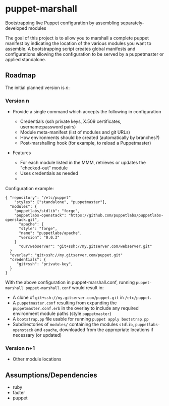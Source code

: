 puppet-marshall
===============

Bootstrapping live Puppet configuration by assembling separately-developed modules

The goal of this project is to allow you to marshall a complete puppet manifest by indicating the location of the various modules you want to assemble. A bootstrapping script creates global manifests and configurations allowing the configuration to be served by a puppetmaster or applied standalone.

Roadmap
-------

The initial planned version is _n_:

### Version n

* Provide a single command which accepts the following in configuration
    * Credentials (ssh private keys, X.509 certificates, username:password pairs)
    * Module meta-manifest (list of modules and git URLs)
	 * How environments should be created (automatically by branches?)
	 * Post-marshalling hook (for example, to reload a Puppetmaster)

* Features
    * For each module listed in the MMM, retrieves or updates the "checked-out" module
    * Uses credentials as needed
    * 

Configuration example:

    { "repository": "/etc/puppet"
	 	"styles": ["standalone", "puppetmaster"],
      "modules": {
        "puppetlabs/stdlib": "forge",
        "puppetlabs-openstack": "https://github.com/puppetlabs/puppetlabs-openstack.git",
		  "apache": {
          "style": "forge",
          "name": "puppetlabs/apache",
          "version": "0.0.3"
        }
		  "our/webserver": "git+ssh://my.gitserver.com/webserver.git"
      }
      "overlay": "git+ssh://my.gitserver.com/puppet.git"
      "credentials": {
         "git+ssh": "private-key",
      }
    }

With the above configuration in puppet-marshall.conf, running `puppet-marshall puppet-marshall.conf` would result in:

* A clone of `git+ssh://my.gitserver.com/puppet.git` in `/etc/puppet`.
* A `puppetmaster.conf` resulting from expanding the `puppetmaster.conf.erb` in the overlay to include any required environment module paths (style `puppetmaster`)
* A `bootstrap.pp` file usable for running `puppet apply bootstrap.pp`
* Subdirectories of `modules/` containing the modules `stdlib`, `puppetlabs-openstack` and `apache`, downloaded from the appropriate locations if necessary (or updated)

### Version n+1

* Other module locations

Assumptions/Dependencies
------------------------

* ruby
* facter
* puppet
